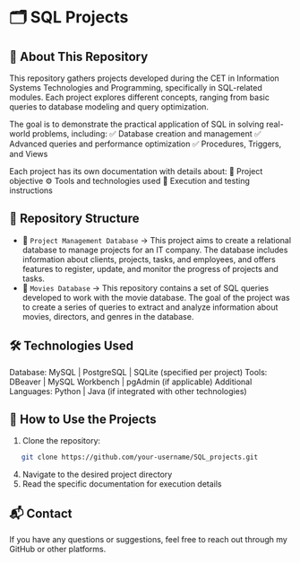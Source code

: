 # 🗂 SQL Projects

## 📌 About This Repository
This repository gathers projects developed during the CET in Information Systems Technologies and Programming, specifically in SQL-related modules.
Each project explores different concepts, ranging from basic queries to database modeling and query optimization.

The goal is to demonstrate the practical application of SQL in solving real-world problems, including:
✅ Database creation and management
✅ Advanced queries and performance optimization
✅ Procedures, Triggers, and Views

Each project has its own documentation with details about:
📂 Project objective
⚙ Tools and technologies used
📝 Execution and testing instructions


## 📖 Repository Structure
- 📂 `Project Management Database` → This project aims to create a relational database to manage projects for an IT company. The database includes information about clients, projects, tasks, and employees, and offers features to register, update, and monitor the progress of projects and tasks.
- 📂 `Movies Database` → This repository contains a set of SQL queries developed to work with the movie database. The goal of the project was to create a series of queries to extract and analyze information about movies, directors, and genres in the database.



## 🛠 Technologies Used
Database: MySQL | PostgreSQL | SQLite (specified per project)
Tools: DBeaver | MySQL Workbench | pgAdmin (if applicable)
Additional Languages: Python | Java (if integrated with other technologies)


## 🚀 How to Use the Projects
1. Clone the repository:
```bash
   git clone https://github.com/your-username/SQL_projects.git
```
4. Navigate to the desired project directory
5. Read the specific documentation for execution details

   
## 📬 Contact
If you have any questions or suggestions, feel free to reach out through my GitHub or other platforms.

